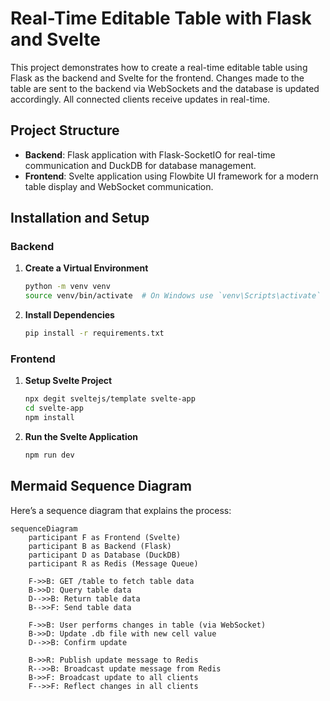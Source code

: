 # Real-Time Editable Table with Flask and Svelte

This project demonstrates how to create a real-time editable table using Flask as the backend and Svelte for the frontend. Changes made to the table are sent to the backend via WebSockets and the database is updated accordingly. All connected clients receive updates in real-time.

## Project Structure

- **Backend**: Flask application with Flask-SocketIO for real-time communication and DuckDB for database management.
- **Frontend**: Svelte application using Flowbite UI framework for a modern table display and WebSocket communication.

## Installation and Setup

### Backend

1. **Create a Virtual Environment**

    ```bash
    python -m venv venv
    source venv/bin/activate  # On Windows use `venv\Scripts\activate`
    ```

2. **Install Dependencies**

    ```bash
    pip install -r requirements.txt
    ```

### Frontend

1. **Setup Svelte Project**

    ```bash
    npx degit sveltejs/template svelte-app
    cd svelte-app
    npm install
    ```
2. **Run the Svelte Application**

    ```bash
    npm run dev
    ```

## Mermaid Sequence Diagram

Here’s a sequence diagram that explains the process:

```mermaid
sequenceDiagram
    participant F as Frontend (Svelte)
    participant B as Backend (Flask)
    participant D as Database (DuckDB)
    participant R as Redis (Message Queue)
    
    F->>B: GET /table to fetch table data
    B->>D: Query table data
    D-->>B: Return table data
    B-->>F: Send table data

    F->>B: User performs changes in table (via WebSocket)
    B->>D: Update .db file with new cell value
    D-->>B: Confirm update
    
    B->>R: Publish update message to Redis
    R-->>B: Broadcast update message from Redis
    B->>F: Broadcast update to all clients
    F-->>F: Reflect changes in all clients
